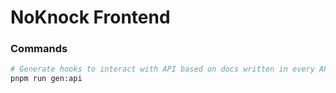 # NoKnock Frontend

### Commands

```bash
# Generate hooks to interact with API based on docs written in every API endpoint under src/app/api
pnpm run gen:api
```
